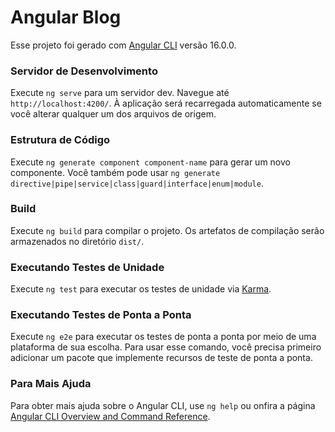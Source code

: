 # Angular Blog
Esse projeto foi gerado com [Angular CLI](https://github.com/angular/angular-cli) versão 16.0.0.

### Servidor de Desenvolvimento

Execute `ng serve` para um servidor dev. Navegue até `http://localhost:4200/`. À aplicação será recarregada automaticamente se você alterar qualquer um dos arquivos de origem.

### Estrutura de Código

Execute `ng generate component component-name` para gerar um novo componente. Você também pode usar `ng generate directive|pipe|service|class|guard|interface|enum|module`.

### Build

Execute `ng build` para compilar o projeto. Os artefatos de compilação serão armazenados no diretório `dist/`.

### Executando Testes de Unidade

Execute `ng test` para executar os testes de unidade via [Karma](https://karma-runner.github.io).

###  Executando Testes de Ponta a Ponta

Execute `ng e2e` para executar os testes de ponta a ponta por meio de uma plataforma de sua escolha. Para usar esse comando, você precisa primeiro adicionar um pacote que implemente recursos de teste de ponta a ponta.

### Para Mais Ajuda

Para obter mais ajuda sobre o Angular CLI, use `ng help` ou onfira a página [Angular CLI Overview and Command Reference](https://angular.io/cli).